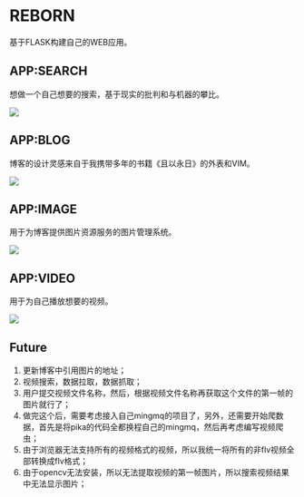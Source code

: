# REBORN
基于FLASK构建自己的WEB应用。

## APP:SEARCH
想做一个自己想要的搜索，基于现实的批判和与机器的攀比。

![](http://serv_pro:3000/zswj123/reborn/blob/master/search.png)

## APP:BLOG
博客的设计灵感来自于我携带多年的书籍《且以永日》的外表和VIM。

![](http://serv_pro:3000/zswj123/reborn/raw/master/blog.png)

## APP:IMAGE
用于为博客提供图片资源服务的图片管理系统。

![](http://serv_pro:3000/zswj123/reborn/raw/master/image.png)

## APP:VIDEO
用于为自己播放想要的视频。

![](http://serv_pro:3000/zswj123/reborn/raw/master/video.png)

## Future

1. 更新博客中引用图片的地址；
2. 视频搜索，数据拉取，数据抓取；
3. 用户提交视频文件名称，然后，根据视频文件名称再获取这个文件的第一帧的图片就行了；
4. 做完这个后，需要考虑接入自己mingmq的项目了，另外，还需要开始爬数据，首先是将pika的代码全都换程自己的mingmq，然后再考虑编写视频爬虫；
5. 由于浏览器无法支持所有的视频格式的视频，所以我统一将所有的非flv视频全部转换成flv格式；
6. 由于opencv无法安装，所以无法提取视频的第一帧图片，所以搜索视频结果中无法显示图片；